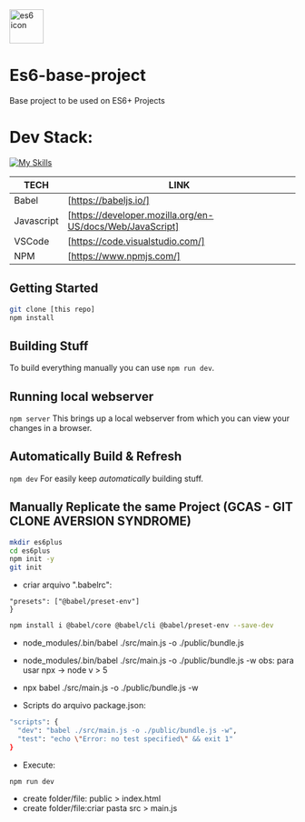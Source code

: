 <img src="https://walde.co/wp-content/uploads/2016/05/es6-logo.png" alt="es6 icon" width="60" height="60" />

# Es6-base-project
Base project to be used on ES6+ Projects

# Dev Stack:
[![My Skills](https://skillicons.dev/icons?i=js,html,css,tailwind,vscode,npm)](https://skillicons.dev)

| TECH | LINK |
| ------ | ------ |
| Babel | [https://babeljs.io/] |
| Javascript | [https://developer.mozilla.org/en-US/docs/Web/JavaScript] |
| VSCode | [https://code.visualstudio.com/] |
| NPM | [https://www.npmjs.com/] |

## Getting Started
```sh
git clone [this repo]
npm install
```

## Building Stuff
To build everything manually you can use 
`npm run dev`.

## Running local webserver
`npm server`
This brings up a local webserver from which you can view your changes in a browser.

## Automatically Build & Refresh
`npm dev`
For easily keep *automatically* building stuff.

## Manually Replicate the same Project (GCAS - GIT CLONE AVERSION SYNDROME)
```sh
mkdir es6plus
cd es6plus
npm init -y
git init
```

- criar arquivo ".babelrc":
```sh{
"presets": ["@babel/preset-env"]
}
```

```sh
npm install i @babel/core @babel/cli @babel/preset-env --save-dev
```

- node_modules/.bin/babel ./src/main.js -o ./public/bundle.js
- node_modules/.bin/babel ./src/main.js -o ./public/bundle.js -w
obs: para usar npx -> node v > 5

- npx babel ./src/main.js -o ./public/bundle.js -w

- Scripts do arquivo package.json:
```sh
"scripts": {
  "dev": "babel ./src/main.js -o ./public/bundle.js -w",
  "test": "echo \"Error: no test specified\" && exit 1"
}
```

- Execute:
```sh
npm run dev
```

- create folder/file: public > index.html
- create folder/file:criar pasta src > main.js
